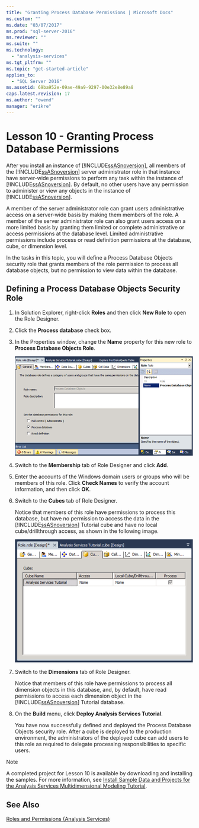 ```yaml
---
title: "Granting Process Database Permissions | Microsoft Docs"
ms.custom: ""
ms.date: "03/07/2017"
ms.prod: "sql-server-2016"
ms.reviewer: ""
ms.suite: ""
ms.technology: 
  - "analysis-services"
ms.tgt_pltfrm: ""
ms.topic: "get-started-article"
applies_to: 
  - "SQL Server 2016"
ms.assetid: 69ba952e-09ae-49a9-9297-00e32e8e89a8
caps.latest.revision: 17
ms.author: "owend"
manager: "erikre"
---
```

# Lesson 10 - Granting Process Database Permissions
After you install an instance of [!INCLUDE[ssASnoversion](../../a9notintoc/includes/ssasnoversion-md.md)], all members of the [!INCLUDE[ssASnoversion](../../a9notintoc/includes/ssasnoversion-md.md)] server administrator role in that instance have server-wide permissions to perform any task within the instance of [!INCLUDE[ssASnoversion](../../a9notintoc/includes/ssasnoversion-md.md)]. By default, no other users have any permission to administer or view any objects in the instance of [!INCLUDE[ssASnoversion](../../a9notintoc/includes/ssasnoversion-md.md)].  
  
A member of the server administrator role can grant users administrative access on a server-wide basis by making them members of the role. A member of the server administrator role can also grant users access on a more limited basis by granting them limited or complete administrative or access permissions at the database level. Limited administrative permissions include process or read definition permissions at the database, cube, or dimension level.  
  
In the tasks in this topic, you will define a Process Database Objects security role that grants members of the role permission to process all database objects, but no permission to view data within the database.  
  
## Defining a Process Database Objects Security Role  
  
1.  In Solution Explorer, right-click **Roles** and then click **New Role** to open the Role Designer.  
  
2.  Click the **Process database** check box.  
  
3.  In the Properties window, change the **Name** property for this new role to **Process Database Objects Role**.  
  
    ![Role Designer](../../analysis-services/tutorials/media/l10-security-1.png "Role Designer")  
  
4.  Switch to the **Membership** tab of Role Designer and click **Add**.  
  
5.  Enter the accounts of the Windows domain users or groups who will be members of this role. Click **Check Names** to verify the account information, and then click **OK**.  
  
6.  Switch to the **Cubes** tab of Role Designer.  
  
    Notice that members of this role have permissions to process this database, but have no permission to access the data in the [!INCLUDE[ssASnoversion](../../a9notintoc/includes/ssasnoversion-md.md)] Tutorial cube and have no local cube/drillthrough access, as shown in the following image.  
  
    ![Cubes tab of Role Designer](../../analysis-services/tutorials/media/l10-security-2.png "Cubes tab of Role Designer")  
  
7.  Switch to the **Dimensions** tab of Role Designer.  
  
    Notice that members of this role have permissions to process all dimension objects in this database, and, by default, have read permissions to access each dimension object in the [!INCLUDE[ssASnoversion](../../a9notintoc/includes/ssasnoversion-md.md)] Tutorial database.  
  
8.  On the **Build** menu, click **Deploy Analysis Services Tutorial**.  
  
    You have now successfully defined and deployed the Process Database Objects security role. After a cube is deployed to the production environment, the administrators of the deployed cube can add users to this role as required to delegate processing responsibilities to specific users.  
  
> [!NOTE]  
> A completed project for Lesson 10 is available by downloading and installing the samples. For more information, see [Install Sample Data and Projects for the Analysis Services Multidimensional Modeling Tutorial](../../analysis-services/tutorials/install-sample-data-and-projects.md).  
  
## See Also  
[Roles and Permissions &#40;Analysis Services&#41;](../../analysis-services/multidimensional-models/roles-and-permissions-analysis-services.md)  
  
  
  

